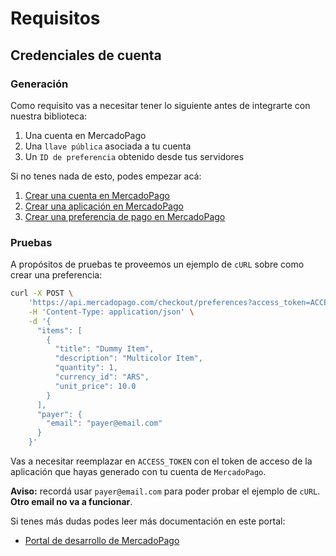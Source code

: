 # Requisitos

## Credenciales de cuenta

### Generación

Como requisito vas a necesitar tener lo siguiente antes de integrarte con nuestra biblioteca: 

1. Una cuenta en MercadoPago
2. Una `llave pública` asociada a tu cuenta
3. Un `ID de preferencia` obtenido desde tus servidores

Si no tenes nada de esto, podes empezar acá:

1. [Crear una cuenta en MercadoPago](https://www.mercadopago.com.ar)
2. [Crear una aplicación en MercadoPago](https://applications.mercadopago.com)
3. [Crear una preferencia de pago en MercadoPago](https://www.mercadopago.com.ar/developers/es/reference/preferences/_checkout_preferences/post/)

### Pruebas 

A propósitos de pruebas te proveemos un ejemplo de `cURL` sobre como crear una preferencia: 

```bash
curl -X POST \
    'https://api.mercadopago.com/checkout/preferences?access_token=ACCESS_TOKEN' \
    -H 'Content-Type: application/json' \
    -d '{
      "items": [
        {
          "title": "Dummy Item",
          "description": "Multicolor Item",
          "quantity": 1,
          "currency_id": "ARS",
          "unit_price": 10.0
        }
      ],
      "payer": {
        "email": "payer@email.com"
      }
    }'
```

Vas a necesitar reemplazar en `ACCESS_TOKEN` con el token de acceso de la aplicación que hayas generado con tu cuenta de `MercadoPago`. 

**Aviso:** recordá usar `payer@email.com` para poder probar el ejemplo de `cURL`. **Otro email no va a funcionar**.

Si tenes más dudas podes leer más documentación en este portal: 

- [Portal de desarrollo de MercadoPago](https://developers.mercadopago.com)